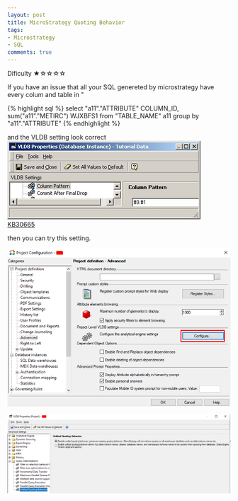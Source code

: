 ```yaml
---
layout: post
title: MicroStrategy Quoting Behavior
tags:
- Microstrategy
- SQL
comments: true
---
```

Dificulty ★☆☆☆☆

If you have an issue that all your SQL genereted by microstrategy have every colum and table in "

{% highlight sql %} 
select "a11"."ATTRIBUTE"  COLUMN_ID,
 sum("a11"."METIRC")  WJXBFS1
from "TABLE_NAME" a11
group by "a11"."ATTRIBUTE"
{% endhighlight %}
<br />

and the VLDB setting look correct<br />
![Cube](/img/20240704_0019/VLDB.jfif)<br />
[KB30665](https://community.microstrategy.com/s/article/KB30665-How-to-change-the-syntax-with-column-names-and-table)<br />

then you can try this setting.

![Cube](/img/20240704_0019/Project_VLDB.png)<br />

![Cube](/img/20240704_0019/Quoting.png)<br />

